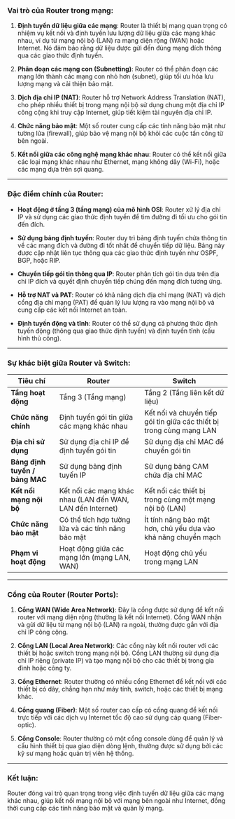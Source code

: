 ### Vai trò của Router trong mạng:

1. **Định tuyến dữ liệu giữa các mạng**: Router là thiết bị mạng quan trọng có nhiệm vụ kết nối và định tuyến lưu lượng dữ liệu giữa các mạng khác nhau, ví dụ từ mạng nội bộ (LAN) ra mạng diện rộng (WAN) hoặc Internet. Nó đảm bảo rằng dữ liệu được gửi đến đúng mạng đích thông qua các giao thức định tuyến.
    
2. **Phân đoạn các mạng con (Subnetting)**: Router có thể phân đoạn các mạng lớn thành các mạng con nhỏ hơn (subnet), giúp tối ưu hóa lưu lượng mạng và cải thiện bảo mật.
    
3. **Dịch địa chỉ IP (NAT)**: Router hỗ trợ Network Address Translation (NAT), cho phép nhiều thiết bị trong mạng nội bộ sử dụng chung một địa chỉ IP công cộng khi truy cập Internet, giúp tiết kiệm tài nguyên địa chỉ IP.
    
4. **Chức năng bảo mật**: Một số router cung cấp các tính năng bảo mật như tường lửa (firewall), giúp bảo vệ mạng nội bộ khỏi các cuộc tấn công từ bên ngoài.
    
5. **Kết nối giữa các công nghệ mạng khác nhau**: Router có thể kết nối giữa các loại mạng khác nhau như Ethernet, mạng không dây (Wi-Fi), hoặc các mạng dựa trên sợi quang.
    

---

### Đặc điểm chính của Router:

- **Hoạt động ở tầng 3 (tầng mạng) của mô hình OSI**: Router xử lý địa chỉ IP và sử dụng các giao thức định tuyến để tìm đường đi tối ưu cho gói tin đến đích.
    
- **Sử dụng bảng định tuyến**: Router duy trì bảng định tuyến chứa thông tin về các mạng đích và đường đi tốt nhất để chuyển tiếp dữ liệu. Bảng này được cập nhật liên tục thông qua các giao thức định tuyến như OSPF, BGP, hoặc RIP.
    
- **Chuyển tiếp gói tin thông qua IP**: Router phân tích gói tin dựa trên địa chỉ IP đích và quyết định chuyển tiếp chúng đến mạng đích tương ứng.
    
- **Hỗ trợ NAT và PAT**: Router có khả năng dịch địa chỉ mạng (NAT) và dịch cổng địa chỉ mạng (PAT) để quản lý lưu lượng ra vào mạng nội bộ và cung cấp các kết nối Internet an toàn.
    
- **Định tuyến động và tĩnh**: Router có thể sử dụng cả phương thức định tuyến động (thông qua giao thức định tuyến) và định tuyến tĩnh (cấu hình thủ công).
    

---

### Sự khác biệt giữa Router và Switch:

|**Tiêu chí**|**Router**|**Switch**|
|---|---|---|
|**Tầng hoạt động**|Tầng 3 (Tầng mạng)|Tầng 2 (Tầng liên kết dữ liệu)|
|**Chức năng chính**|Định tuyến gói tin giữa các mạng khác nhau|Kết nối và chuyển tiếp gói tin giữa các thiết bị trong cùng mạng LAN|
|**Địa chỉ sử dụng**|Sử dụng địa chỉ IP để định tuyến gói tin|Sử dụng địa chỉ MAC để chuyển gói tin|
|**Bảng định tuyến / bảng MAC**|Sử dụng bảng định tuyến IP|Sử dụng bảng CAM chứa địa chỉ MAC|
|**Kết nối mạng nội bộ**|Kết nối các mạng khác nhau (LAN đến WAN, LAN đến Internet)|Kết nối các thiết bị trong cùng một mạng nội bộ (LAN)|
|**Chức năng bảo mật**|Có thể tích hợp tường lửa và các tính năng bảo mật|Ít tính năng bảo mật hơn, chủ yếu dựa vào khả năng chuyển mạch|
|**Phạm vi hoạt động**|Hoạt động giữa các mạng lớn (mạng LAN, WAN)|Hoạt động chủ yếu trong mạng LAN|

---

### Cổng của Router (Router Ports):

1. **Cổng WAN (Wide Area Network)**: Đây là cổng được sử dụng để kết nối router với mạng diện rộng (thường là kết nối Internet). Cổng WAN nhận và gửi dữ liệu từ mạng nội bộ (LAN) ra ngoài, thường được gắn với địa chỉ IP công cộng.
    
2. **Cổng LAN (Local Area Network)**: Các cổng này kết nối router với các thiết bị hoặc switch trong mạng nội bộ. Cổng LAN thường sử dụng địa chỉ IP riêng (private IP) và tạo mạng nội bộ cho các thiết bị trong gia đình hoặc công ty.
    
3. **Cổng Ethernet**: Router thường có nhiều cổng Ethernet để kết nối với các thiết bị có dây, chẳng hạn như máy tính, switch, hoặc các thiết bị mạng khác.
    
4. **Cổng quang (Fiber)**: Một số router cao cấp có cổng quang để kết nối trực tiếp với các dịch vụ Internet tốc độ cao sử dụng cáp quang (Fiber-optic).
    
5. **Cổng Console**: Router thường có một cổng console dùng để quản lý và cấu hình thiết bị qua giao diện dòng lệnh, thường được sử dụng bởi các kỹ sư mạng hoặc quản trị viên hệ thống.
    

---

### Kết luận:

Router đóng vai trò quan trọng trong việc định tuyến dữ liệu giữa các mạng khác nhau, giúp kết nối mạng nội bộ với mạng bên ngoài như Internet, đồng thời cung cấp các tính năng bảo mật và quản lý mạng.